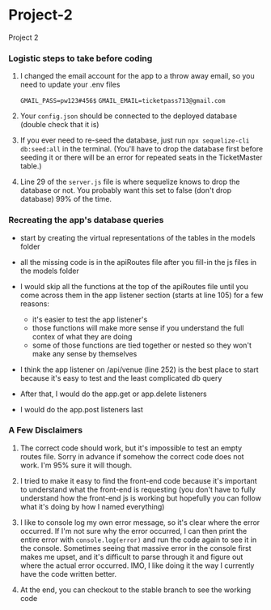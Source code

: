 # Project-2
Project 2

### Logistic steps to take before coding 

1. I changed the email account for the app to a throw away email, so you need to update your .env files 

    `GMAIL_PASS=pw123#456$`
    `GMAIL_EMAIL=ticketpass713@gmail.com`

2. Your `config.json` should be connected to the deployed database (double check that it is)

3. If you ever need to re-seed the database, just run `npx sequelize-cli db:seed:all` in the terminal. (You'll have to drop the database first before seeding it or there will be an error for repeated seats in the TicketMaster table.)

4. Line 29 of the `server.js` file is where sequelize knows to drop the database or not. You probably want this set to false (don't drop database) 99% of the time.



### Recreating the app's database queries

- start by creating the virtual representations of the tables in the models folder

- all the missing code is in the apiRoutes file after you fill-in the js files in the models folder

- I would skip all the functions at the top of the apiRoutes file until you come across them in the app listener section (starts at line 105) for a few reasons: 
    - it's easier to test the app listener's
    - those functions will make more sense if you understand the full contex of what they are doing
    - some of those functions are tied together or nested so they won't make any sense by themselves

- I think the app listener on /api/venue (line 252) is the best place to start because it's easy to test and the least complicated db query 

- After that, I would do the app.get or app.delete listeners 

- I would do the app.post listeners last




### A Few Disclaimers

1. The correct code should work, but it's impossible to test an empty routes file. Sorry in advance if somehow the correct code does not work. I'm 95% sure it will though.

2. I tried to make it easy to find the front-end code because it's important to understand what the front-end is requesting (you don't have to fully understand how the front-end js is working but hopefully you can follow what it's doing by how I named everything)

3. I like to console log my own error message, so it's clear where the error occurred. If I'm not sure why the error occurred, I can then print the entire error with `console.log(error)` and run the code again to see it in the console. Sometimes seeing that massive error in the console first makes me upset, and it's difficult to parse through it and figure out where the actual error occurred. IMO, I like doing it the way I currently have the code written better.  

4. At the end, you can checkout to the stable branch to see the working code